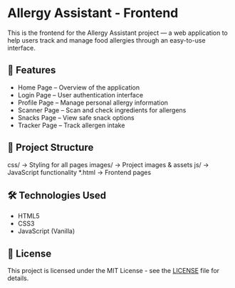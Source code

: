 # Allergy Assistant - Frontend

This is the frontend for the Allergy Assistant project — a web application to help users track and manage food allergies through an easy-to-use interface.

## 🚀 Features
- Home Page – Overview of the application
- Login Page – User authentication interface
- Profile Page – Manage personal allergy information
- Scanner Page – Scan and check ingredients for allergens
- Snacks Page – View safe snack options
- Tracker Page – Track allergen intake

## 📂 Project Structure
css/ → Styling for all pages
images/ → Project images & assets
js/ → JavaScript functionality
*.html → Frontend pages


## 🛠️ Technologies Used
- HTML5
- CSS3
- JavaScript (Vanilla)



## 📜 License
This project is licensed under the MIT License - see the [LICENSE](LICENSE) file for details.
